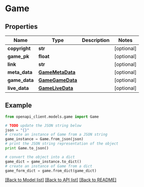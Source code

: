 # Game


## Properties

Name | Type | Description | Notes
------------ | ------------- | ------------- | -------------
**copyright** | **str** |  | [optional] 
**game_pk** | **float** |  | [optional] 
**link** | **str** |  | [optional] 
**meta_data** | [**GameMetaData**](GameMetaData.md) |  | [optional] 
**game_data** | [**GameGameData**](GameGameData.md) |  | [optional] 
**live_data** | [**GameLiveData**](GameLiveData.md) |  | [optional] 

## Example

```python
from openapi_client.models.game import Game

# TODO update the JSON string below
json = "{}"
# create an instance of Game from a JSON string
game_instance = Game.from_json(json)
# print the JSON string representation of the object
print Game.to_json()

# convert the object into a dict
game_dict = game_instance.to_dict()
# create an instance of Game from a dict
game_form_dict = game.from_dict(game_dict)
```
[[Back to Model list]](../README.md#documentation-for-models) [[Back to API list]](../README.md#documentation-for-api-endpoints) [[Back to README]](../README.md)


